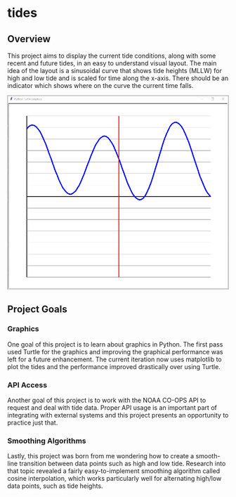 # tides

## Overview
This project aims to display the current tide conditions, along with some recent and future tides, in an easy to understand visual layout.  The main idea of the layout is a sinusoidal curve that shows tide heights (MLLW) for high and low tide and is scaled for time along the x-axis.  There should be an indicator which shows where on the curve the current time falls.

![Example visual layout](images/visual-layout-example.png?raw=true "Example visual layout")

## Project Goals
### Graphics
One goal of this project is to learn about graphics in Python.  The first pass used Turtle for the graphics and improving the graphical performance was left for a future enhancement.  The current iteration now uses matplotlib to plot the tides and the performance improved drastically over using Turtle.

### API Access
Another goal of this project is to work with the NOAA CO-OPS API to request and deal with tide data.  Proper API usage is an important part of integrating with external systems and this project presents an opportunity to practice just that.

### Smoothing Algorithms
Lastly, this project was born from me wondering how to create a smooth-line transition between data points such as high and low tide.  Research into that topic revealed a fairly easy-to-implement smoothing algorithm called cosine interpolation, which works particularly well for alternating high/low data points, such as tide heights.
